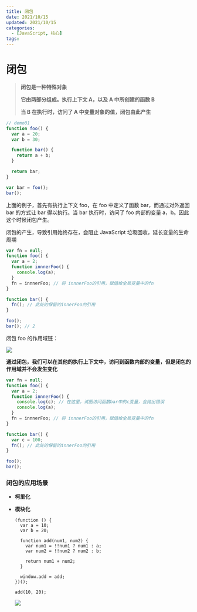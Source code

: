 ```yaml
---
title: 闭包
date: 2021/10/15
updated: 2021/10/15
categories:
  - [JavaScript, 核心]
tags:
---
```


# 闭包

> **闭包是一种特殊对象**
>
> **它由两部分组成。执行上下文 A，以及 A 中所创建的函数 B**
>
> **当 B 在执行时，访问了 A 中变量对象的值，闭包由此产生**

```javascript
// demo01
function foo() {
  var a = 20;
  var b = 30;

  function bar() {
    return a + b;
  }

  return bar;
}

var bar = foo();
bar();
```

上面的例子，首先有执行上下文 foo，在 foo 中定义了函数 bar，而通过对外返回 bar 的方式让 bar 得以执行。当 bar 执行时，访问了 foo 内部的变量 a，b。因此这个时候闭包产生。

闭包的产生，导致引用始终存在，会阻止 JavaScript 垃圾回收，延长变量的生命周期

```javascript
var fn = null;
function foo() {
  var a = 2;
  function innnerFoo() {
    console.log(a);
  }
  fn = innnerFoo; // 将 innnerFoo的引用，赋值给全局变量中的fn
}

function bar() {
  fn(); // 此处的保留的innerFoo的引用
}

foo();
bar(); // 2
```

闭包 foo 的作用域链：

![](https://s2.loli.net/2023/03/05/di1xyfKZC9YDS3M.webp)

**通过闭包，我们可以在其他的执行上下文中，访问到函数内部的变量，但是闭包的作用域并不会发生变化**

```javascript
var fn = null;
function foo() {
  var a = 2;
  function innnerFoo() {
    console.log(c); // 在这里，试图访问函数bar中的c变量，会抛出错误
    console.log(a);
  }
  fn = innnerFoo; // 将 innnerFoo的引用，赋值给全局变量中的fn
}

function bar() {
  var c = 100;
  fn(); // 此处的保留的innerFoo的引用
}

foo();
bar();
```

### 闭包的应用场景

- **柯里化**

- **模块化**

  ```
  (function () {
    var a = 10;
    var b = 20;

    function add(num1, num2) {
      var num1 = !!num1 ? num1 : a;
      var num2 = !!num2 ? num2 : b;

      return num1 + num2;
    }

    window.add = add;
  })();

  add(10, 20);
  ```

  ![](https://s2.loli.net/2023/03/05/pyT9x17QY3JRcEI.webp)
